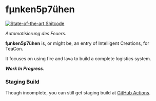 # fμnken5p7ühen

[![State-of-the-art Shitcode](https://img.shields.io/static/v1?label=State-of-the-art&message=Shitcode&color=7B5804)](https://github.com/trekhleb/state-of-the-art-shitcode)

*Automatisierung des Feuers.*

**fμnken5p7ühen** is, or might be, an entry of Intelligent Creations, for TeaCon.

It focuses on using fire and lava to build a complete logistics system.

***Work In Progress***.

### Staging Build

Though incomplete, you can still get staging build at [GitHub Actions](https://github.com/IntelligentCreations/funken5p7uhen/actions).
